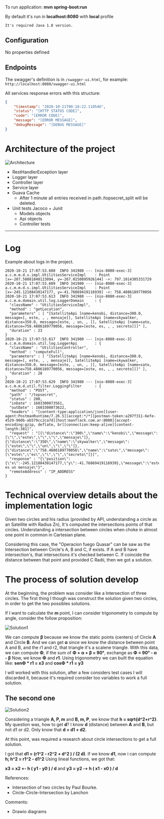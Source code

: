 To run application: **mvn spring-boot:run**

By default it's run in **localhost:8080** with **local** profile

`It's required Java 1.8 version.`

Configuration
---------
No properties defined

Endpoints
---------
The swagger's definition is in `/swagger-ui.html`, for example: `http://localhost:8080/swagger-ui.html`

All services response errors with this structure:
```json
{
    "timestamp": "2020-10-21T00:18:22.110546",
    "status": "[HTTP STATUS CODE]",
    "code": "[ERROR CODE]",
    "message": "[ERROR MESSAGE]",
    "debugMessage": "[DEBUG MESSAGE]"
}
```

# Architecture of the project

![Architecture](src/main/resources/details/Architecture.svg)

- RestHandlerException layer
- Logger layer
- Controller layer
- Service layer
- Guava Cache
	- After 1 minute all entries received in path /topsecret_split will be deleted.
- Unit tests Jacoco + Junit
	- Models objects
	- Api objects
	- Controller tests
---

# Log
Example about logs in the project.

```
2020-10-21 17:07:53.608  INFO 341980 --- [nio-8080-exec-3] a.c.m.m.d.s.impl.UtilitiesServiceImpl    : Point [x=-207.58081840123094, y=-267.0150895926144] ->: 797.1014305331729
2020-10-21 17:07:53.609  INFO 341980 --- [nio-8080-exec-3] a.c.m.m.d.s.impl.UtilitiesServiceImpl    : Point [x=-245.12188430147177, y=-41.76869419116939] ->: 758.4886189770056
2020-10-21 17:07:53.613  INFO 341980 --- [nio-8080-exec-3] a.c.m.m.domain.util.log.LoggerDomain     : {
  "className" : "UtilitiesServiceImpl",
  "method" : "getLocation",
  "parameters" : [ "[SatelliteApi [name=kenobi, distance=300.0, message=[, este, , , mensaje]], SatelliteApi [name=skywalker, distance=350.0, message=[este, , un, , ]], SatelliteApi [name=sato, distance=758.4886189770056, message=[este, es, , , secreto]]]" ],
  "duration" : 23
}
2020-10-21 17:07:53.617  INFO 341980 --- [nio-8080-exec-3] a.c.m.m.domain.util.log.LoggerApi        : {
  "className" : "UtilitiesController",
  "method" : "computeFull",
  "parameters" : [ "[SatelliteApi [name=kenobi, distance=300.0, message=[, este, , , mensaje]], SatelliteApi [name=skywalker, distance=350.0, message=[este, , un, , ]], SatelliteApi [name=sato, distance=758.4886189770056, message=[este, es, , , secreto]]]" ],
  "duration" : 28
}
2020-10-21 17:07:53.629  INFO 341980 --- [nio-8080-exec-3] a.c.m.m.d.util.filter.LoggingFilter      : {
  "method" : "POST",
  "path" : "/topsecret",
  "status" : 200,
  "inDate" : 1603300073561,
  "outDate" : 1603300073622,
  "headers" : "[content-type:application/json][user-agent:PostmanRuntime/7.26.5][accept:*/*][postman-token:a297f311-6efe-4529-960b-ab579cc2ca7d][host:manflack.com.ar:8080][accept-encoding:gzip, deflate, br][connection:keep-alive][content-length:381]",
  "request" : "[{\"distance\":\"300\",\"name\":\"kenobi\",\"message\":[\"\",\"este\",\"\",\"\",\"mensaje\"]},{\"distance\":\"350\",\"name\":\"skywalker\",\"message\":[\"este\",\"\",\"un\",\"\",\"\"]},{\"distance\":\"758.4886189770056\",\"name\":\"sato\",\"message\":[\"este\",\"es\",\"\",\"\",\"secreto\"]}]",
  "response" : "{\"position\":{\"x\":-245.12188430147177,\"y\":-41.76869419116939},\"message\":\"este es un mensaje\"}",
  "remoteAddress" : "IP_ADDRESS"
}
```

# Technical overview details about the implementation logic

Given two circles and his radius (provided by API, understanding a circle as an Satellite with Radius Zn),
It's computed the intersections points of that circles. Understanding a intersection between circles when
choke in almost one point in common in Cartesian plane.

Considering this case, the "Operacion fuego Quasar" can be saw as the Intersection between Circle's A, B and C, if exists.
If A and B have intersection's, that intersections it's checked between C. If coincide the distance between that point and
provided C Radii, then we got a solution.

# The process of solution develop

At the beginning, the problem was consider like a Intersection of three circles.
The first thing I though was construct the solution given two circles, in order to get the two possibles solutions.

If I want to calculate the **m** point, I can consider trigonometry to compute by angle, consider the follow proposition:

![Solution1](src/main/resources/details/Solution2.svg)

We can compute **β** because we know the static points (centers) of Circle **A** and Circle **B**.
And we can get **α** since we know the distance between point A and B, and the r1 and r2, that triangle it's a scalene triangle.
With this data, we can compute **Φ**, if the sum of **Φ + α + β = 90°**, exchange as **Φ = 90° - α - β**
Now, we know **Φ** and **r1**. Using trigonometry we can built the equation like:
**senΦ * r1 = x3** and **cosΦ * r1 = y3**

I will worked with this solution, after a few considers test cases I will discarded it, because it's required consider too variables to work a full solution.


The second one
---

![Solution2](src/main/resources/details/Solution1.svg)

Considering a triangle **A, P, m** and  **B, m, P**, we know that **h = sqrt{d^2+r^2}**.
My question was, how to get **d**? I know **d** (distance) between **A** and **B**, but not d1 or d2. Only know that **d = d1 + d2**.

At this point, was required a research about circle intersections to get a full solution.

I got that **d1 = (r1^2 - r2^2 + d^2 ) / (2 d)**.
If we know **d1**, now i can compute **h; h^2 = r1^2 - d1^2**
Using lineal functions, we got that:

**x3 = x2 +- h ( y1 - y0 ) / d**
and
**y3 = y2 -+ h ( x1 - x0 ) / d**

References:
- Intersection of two circles by Paul Bourke.
- Circle-Circle-Intersection by Lanchon

Comments:
- Drawio diagrams
